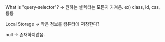 What is "query-selector"?
-> 원하는 셀렉터는 모든지 가져옴. ex) class, id, css, 등등

Local Storage
-> 작은 정보를 컴퓨터에 저장한다?

null -> 존재하지않음.




